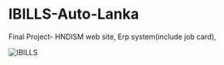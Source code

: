 # IBILLS-Auto-Lanka
Final Project- HNDISM
web site, Erp system(include job card), 

![IBILLS](https://github.com/user-attachments/assets/f67c8bd5-1a82-46e9-a656-cb68935bb50c)
